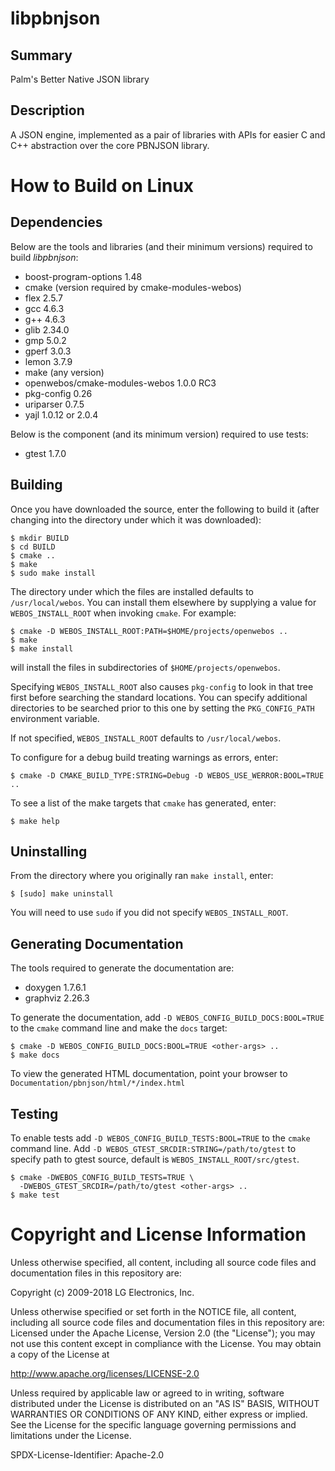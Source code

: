 libpbnjson
==========

Summary
-------
Palm's Better Native JSON library

Description
-----------
A JSON engine, implemented as a pair of libraries with APIs for easier C and
C++ abstraction over the core PBNJSON library.

How to Build on Linux
=====================

## Dependencies

Below are the tools and libraries (and their minimum versions) required to build _libpbnjson_:

* boost-program-options 1.48
* cmake (version required by cmake-modules-webos)
* flex 2.5.7
* gcc 4.6.3
* g++ 4.6.3
* glib 2.34.0
* gmp 5.0.2
* gperf 3.0.3
* lemon 3.7.9
* make (any version)
* openwebos/cmake-modules-webos 1.0.0 RC3
* pkg-config 0.26
* uriparser 0.7.5
* yajl 1.0.12 or 2.0.4

Below is the component (and its minimum version) required to use tests:

* gtest 1.7.0

## Building

Once you have downloaded the source, enter the following to build it (after
changing into the directory under which it was downloaded):

    $ mkdir BUILD
    $ cd BUILD
    $ cmake ..
    $ make
    $ sudo make install

The directory under which the files are installed defaults to `/usr/local/webos`.
You can install them elsewhere by supplying a value for `WEBOS_INSTALL_ROOT`
when invoking `cmake`. For example:

    $ cmake -D WEBOS_INSTALL_ROOT:PATH=$HOME/projects/openwebos ..
    $ make
    $ make install

will install the files in subdirectories of `$HOME/projects/openwebos`.

Specifying `WEBOS_INSTALL_ROOT` also causes `pkg-config` to look in that tree
first before searching the standard locations. You can specify additional
directories to be searched prior to this one by setting the `PKG_CONFIG_PATH`
environment variable.

If not specified, `WEBOS_INSTALL_ROOT` defaults to `/usr/local/webos`.

To configure for a debug build treating warnings as errors, enter:

    $ cmake -D CMAKE_BUILD_TYPE:STRING=Debug -D WEBOS_USE_WERROR:BOOL=TRUE ..

To see a list of the make targets that `cmake` has generated, enter:

    $ make help

## Uninstalling

From the directory where you originally ran `make install`, enter:

    $ [sudo] make uninstall

You will need to use `sudo` if you did not specify `WEBOS_INSTALL_ROOT`.

## Generating Documentation

The tools required to generate the documentation are:

* doxygen 1.7.6.1
* graphviz 2.26.3

To generate the documentation, add `-D WEBOS_CONFIG_BUILD_DOCS:BOOL=TRUE` to the `cmake`
command line and make the `docs` target:

    $ cmake -D WEBOS_CONFIG_BUILD_DOCS:BOOL=TRUE <other-args> ..
    $ make docs

To view the generated HTML documentation, point your browser to
`Documentation/pbnjson/html/*/index.html`

## Testing

To enable tests add `-D WEBOS_CONFIG_BUILD_TESTS:BOOL=TRUE` to the `cmake`
command line. Add `-D WEBOS_GTEST_SRCDIR:STRING=/path/to/gtest` to specify
path to gtest source, default is `WEBOS_INSTALL_ROOT/src/gtest`.

    $ cmake -DWEBOS_CONFIG_BUILD_TESTS=TRUE \
      -DWEBOS_GTEST_SRCDIR=/path/to/gtest <other-args> ..
    $ make test

# Copyright and License Information

Unless otherwise specified, all content, including all source code files and
documentation files in this repository are:

Copyright (c) 2009-2018 LG Electronics, Inc.

Unless otherwise specified or set forth in the NOTICE file, all content,
including all source code files and documentation files in this repository are:
Licensed under the Apache License, Version 2.0 (the "License");
you may not use this content except in compliance with the License.
You may obtain a copy of the License at

http://www.apache.org/licenses/LICENSE-2.0

Unless required by applicable law or agreed to in writing, software
distributed under the License is distributed on an "AS IS" BASIS,
WITHOUT WARRANTIES OR CONDITIONS OF ANY KIND, either express or implied.
See the License for the specific language governing permissions and
limitations under the License.

SPDX-License-Identifier: Apache-2.0
